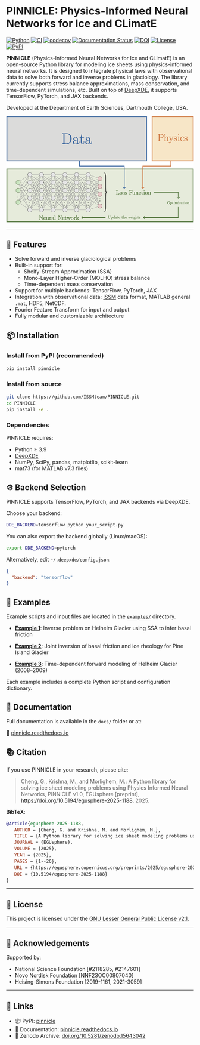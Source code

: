 # PINNICLE: Physics-Informed Neural Networks for Ice and CLimatE

[![Python](https://img.shields.io/badge/python-3.9+-blue.svg)](https://pypi.org/project/PINNICLE/)
[![CI](https://github.com/ISSMteam/PINNICLE/actions/workflows/CI.yml/badge.svg)](https://github.com/ISSMteam/PINNICLE/actions/workflows/CI.yml)
[![codecov](https://codecov.io/gh/ISSMteam/PINNICLE/graph/badge.svg?token=S7REK0IKJH)](https://codecov.io/gh/ISSMteam/PINNICLE)
[![Documentation Status](https://readthedocs.org/projects/pinnicle/badge/?version=latest)](https://pinnicle.readthedocs.io/en/latest/?badge=latest)
[![DOI](https://zenodo.org/badge/DOI/10.5281/zenodo.15643042.svg)](https://doi.org/10.5281/zenodo.15643042)
[![License](https://img.shields.io/github/license/ISSMteam/PINNICLE)](https://pypi.org/project/PINNICLE/)
[![PyPI](https://img.shields.io/pypi/v/pinnicle)](https://pypi.org/project/PINNICLE/)

**PINNICLE** (Physics-Informed Neural Networks for Ice and CLimatE) is an open-source Python library for modeling ice sheets using physics-informed neural networks.
It is designed to integrate physical laws with observational data to solve both forward and inverse problems in glaciology.
The library currently supports stress balance approximations, mass conservation, and time-dependent simulations, etc. Built on top of [DeepXDE](https://github.com/lululxvi/deepxde), it supports TensorFlow, PyTorch, and JAX backends.

Developed at the Department of Earth Sciences, Dartmouth College, USA.

![](docs/images/pinn.png)

---

## 🚀 Features

- Solve forward and inverse glaciological problems
- Built-in support for:
  - Shelfy-Stream Approximation (SSA)
  - Mono-Layer Higher-Order (MOLHO) stress balance
  - Time-dependent mass conservation
- Support for multiple backends: TensorFlow, PyTorch, JAX
- Integration with observational data: [ISSM](https://issm.jpl.nasa.gov) data format, MATLAB general `.mat`, HDF5, NetCDF.
- Fourier Feature Transform for input and output
- Fully modular and customizable architecture


## 📦 Installation

### Install from PyPI (recommended)

```bash
pip install pinnicle
```

### Install from source

```bash
git clone https://github.com/ISSMteam/PINNICLE.git
cd PINNICLE
pip install -e .
```
### Dependencies

PINNICLE requires:

* Python ≥ 3.9
* [DeepXDE](https://github.com/lululxvi/deepxde)
* NumPy, SciPy, pandas, matplotlib, scikit-learn
* mat73 (for MATLAB v7.3 files)

## ⚙️ Backend Selection

PINNICLE supports TensorFlow, PyTorch, and JAX backends via DeepXDE.

Choose your backend:

```bash
DDE_BACKEND=tensorflow python your_script.py
```

You can also export the backend globally (Linux/macOS):

```bash
export DDE_BACKEND=pytorch
```

Alternatively, edit `~/.deepxde/config.json`:

```json
{
  "backend": "tensorflow"
}
```

## 🧪 Examples

Example scripts and input files are located in the [`examples/`](https://github.com/ISSMteam/PINNICLE/tree/main/examples) directory.

* [**Example 1**](https://github.com/ISSMteam/PINNICLE/blob/main/examples/example1_helheim_ssa_inverse.py):
  Inverse problem on Helheim Glacier using SSA to infer basal friction

* [**Example 2**](https://github.com/ISSMteam/PINNICLE/blob/main/examples/example2_pig_ssa_rheology.py):
  Joint inversion of basal friction and ice rheology for Pine Island Glacier

* [**Example 3**](https://github.com/ISSMteam/PINNICLE/blob/main/examples/example3_helheim_forward_transient.py):
  Time-dependent forward modeling of Helheim Glacier (2008–2009)

Each example includes a complete Python script and configuration dictionary.


## 📖 Documentation

Full documentation is available in the `docs/` folder or at:

📘 [pinnicle.readthedocs.io](https://pinnicle.readthedocs.io)


## 📚 Citation

If you use PINNICLE in your research, please cite:

> Cheng, G., Krishna, M., and Morlighem, M.: A Python library for solving ice sheet modeling problems using Physics Informed Neural Networks, PINNICLE v1.0, EGUsphere [preprint], https://doi.org/10.5194/egusphere-2025-1188, 2025.

**BibTeX**:

```bibtex
@Article{egusphere-2025-1188,
   AUTHOR = {Cheng, G. and Krishna, M. and Morlighem, M.},
   TITLE = {A Python library for solving ice sheet modeling problems using Physics Informed Neural Networks, PINNICLE v1.0},
   JOURNAL = {EGUsphere},
   VOLUME = {2025},
   YEAR = {2025},
   PAGES = {1--26},
   URL = {https://egusphere.copernicus.org/preprints/2025/egusphere-2025-1188/},
   DOI = {10.5194/egusphere-2025-1188}
}
```

---

## 📂 License

This project is licensed under the [GNU Lesser General Public License v2.1](LICENSE).

---

## 🤝 Acknowledgements

Supported by:

* National Science Foundation \[#2118285, #2147601]
* Novo Nordisk Foundation \[NNF23OC00807040]
* Heising-Simons Foundation \[2019-1161, 2021-3059]

---

## 🔗 Links

* 📦 PyPI: [pinnicle](https://pypi.org/project/pinnicle/)
* 📖 Documentation: [pinnicle.readthedocs.io](https://pinnicle.readthedocs.io)
* 📄 Zenodo Archive: [doi.org/10.5281/zenodo.15643042](https://doi.org/10.5281/zenodo.15643042)


